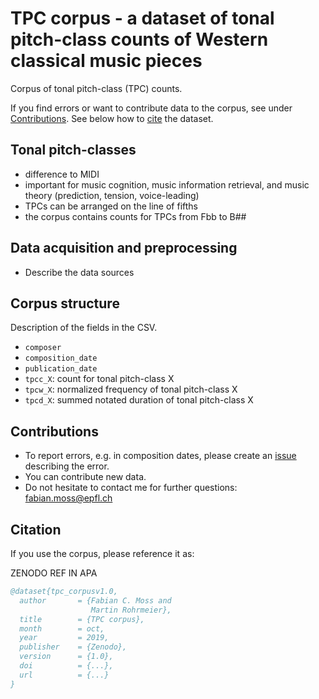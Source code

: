 # TPC corpus - a dataset of tonal pitch-class counts of Western classical music pieces
Corpus of tonal pitch-class (TPC) counts.

If you find errors or want to contribute data to the corpus, see under [Contributions](#Contributions). See below how to [cite](#Citation) the dataset.

## Tonal pitch-classes
- difference to MIDI
- important for music cognition, music information retrieval, and music theory (prediction, tension, voice-leading)
- TPCs can be arranged on the line of fifths
- the corpus contains counts for TPCs from Fbb to B##

## Data acquisition and preprocessing

- Describe the data sources

## Corpus structure
Description of the fields in the CSV.

- `composer`
- `composition_date`
- `publication_date`
- `tpcc_X`: count for tonal pitch-class X
- `tpcw_X`: normalized frequency of tonal pitch-class X
- `tpcd_X`: summed notated duration of tonal pitch-class X

## Contributions

- To report errors, e.g. in composition dates, please create an [issue](https://github.com/DCMLab/tpc_corpus/issues) describing the error.
- You can contribute new data.
- Do not hesitate to contact me for further questions: [fabian.moss@epfl.ch](mailto:fabian.moss@epfl.ch)

## Citation

If you use the corpus, please reference it as:

ZENODO REF IN APA

```bibtex
@dataset{tpc_corpusv1.0,
  author       = {Fabian C. Moss and
                  Martin Rohrmeier},
  title        = {TPC corpus},
  month        = oct,
  year         = 2019,
  publisher    = {Zenodo},
  version      = {1.0},
  doi          = {...},
  url          = {...}
}
```

